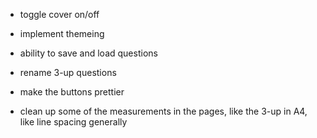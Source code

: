 - toggle cover on/off
- implement themeing
- ability to save and load questions
- rename 3-up questions

- make the buttons prettier

- clean up some of the measurements in the pages, like the 3-up in A4, like line spacing generally
